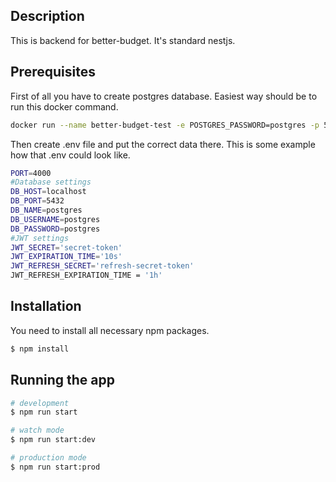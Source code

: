 ## Description
This is backend for better-budget. It's standard nestjs.

## Prerequisites
First of all you have to create postgres database. Easiest way should be to run this docker command.

```bash
docker run --name better-budget-test -e POSTGRES_PASSWORD=postgres -p 5432:5432 -d postgres
```

Then create .env file and put the correct data there. This is some example how that .env could look like.

```bash
PORT=4000
#Database settings
DB_HOST=localhost
DB_PORT=5432
DB_NAME=postgres
DB_USERNAME=postgres
DB_PASSWORD=postgres
#JWT settings
JWT_SECRET='secret-token'
JWT_EXPIRATION_TIME='10s'
JWT_REFRESH_SECRET='refresh-secret-token'
JWT_REFRESH_EXPIRATION_TIME = '1h'
```

## Installation
You need to install all necessary npm packages.

```bash
$ npm install
```

## Running the app

```bash
# development
$ npm run start

# watch mode
$ npm run start:dev

# production mode
$ npm run start:prod
```
